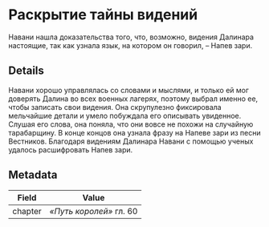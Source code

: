 # Раскрытие тайны видений
Навани нашла доказательства того, что, возможно, видения Далинара настоящие, так как узнала язык, на котором он говорил, – Напев зари.

## Details
Навани хорошо управлялась со словами и мыслями, и только ей мог доверять Далина во всех военных лагерях, поэтому выбрал именно ее, чтобы записать свои видения. Она скрупулезно фиксировала мельчайшие детали и умело побуждала его описывать увиденное. Слушая его слова, она поняла, что они вовсе не похожи на случайную тарабарщину. В конце концов она узнала фразу на Напеве зари из песни Вестников. Благодаря видениям Далинара Навани с помощью ученых удалось расшифровать Напев зари.

## Metadata
| Field | Value |
| ----- | ----- |
| chapter | *«Путь королей»* гл. 60 |
